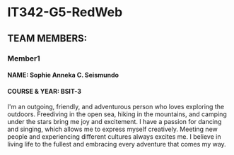 # IT342-G5-RedWeb

##   TEAM MEMBERS:
###  Member1
#### NAME: Sophie Anneka C. Seismundo
#### COURSE & YEAR: BSIT-3

I'm an outgoing, friendly, and adventurous person who loves exploring the outdoors. 
Freediving in the open sea, hiking in the mountains, and camping under the stars bring me joy and excitement.
I have a passion for dancing and singing, which allows me to express myself creatively. 
Meeting new people and experiencing different cultures always excites me. 
I believe in living life to the fullest and embracing every adventure that comes my way.



